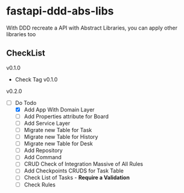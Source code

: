 # fastapi-ddd-abs-libs

With DDD recreate a API with Abstract Libraries, you can apply other libraries too

## CheckList

v0.1.0

- Check Tag v0.1.0

v0.2.0

- [ ] Do Todo
    - [X] Add App With Domain Layer
    - [ ] Add Properties attribute for Board
    - [ ] Add Service Layer
    - [ ] Migrate new Table for Task
    - [ ] Migrate new Table for History
    - [ ] Migrate new Table for Desk
    - [ ] Add Repository
    - [ ] Add Command
    - [ ] CRUD Check of Integration Massive of All Rules
    - [ ] Add Checkpoints CRUDS for Task Table
    - [ ] Check List of Tasks - **Require a Validation**
    - [ ] Check Rules